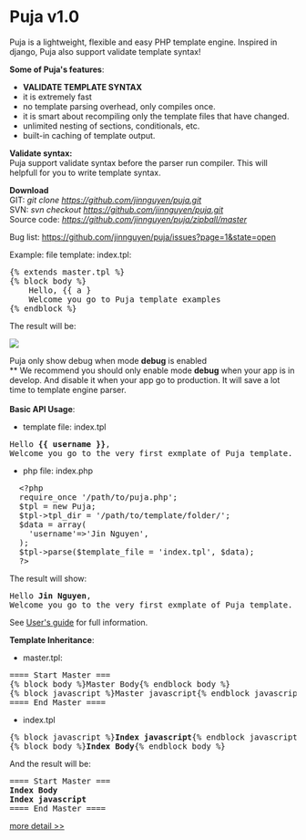 Puja v1.0
====

Puja is a lightweight, flexible and easy PHP  template engine. Inspired in django, Puja also support validate template syntax!

<strong>Some of Puja's features</strong>:
* <strong>VALIDATE TEMPLATE SYNTAX</strong>
* it is extremely fast
* no template parsing overhead, only compiles once.
* it is smart about recompiling only the template files that have changed.
* unlimited nesting of sections, conditionals, etc.
* built-in caching of template output.

<strong>Validate syntax:</strong><br />
Puja support validate syntax before the parser run compiler. This will helpfull for you to write template syntax.

<strong>Download</strong><br />
GIT: <i>git clone https://github.com/jinnguyen/puja.git</i><br />
SVN: <i>svn checkout https://github.com/jinnguyen/puja.git</i><br />
Source code: <i>https://github.com/jinnguyen/puja/zipball/master</i>

Bug list:
https://github.com/jinnguyen/puja/issues?page=1&state=open


Example:
file template: index.tpl:
<pre>{% extends master.tpl %}
{% block body %}
	Hello, {{ a }
	Welcome you go to Puja template examples
{% endblock %}</pre>

The result will be:
<pre>
<img src="https://raw.github.com/jinnguyen/puja/master/docs/images/Template-syntax-error.png" /></pre>

Puja only show debug when mode <strong>debug</strong> is enabled<br />
**  We recommend you should only enable mode <strong>debug</strong>  when your app is in develop. And disable it when your app go to production. It will save a lot time to template engine parser.
<br /><br />
<strong>Basic API Usage</strong>:<br />
- template file: index.tpl
<pre>Hello <strong>{{ username }}</strong>,
Welcome you go to the very first exmplate of Puja template.</pre>

- php file: index.php
<pre>
  &lt;?php
  require_once '/path/to/puja.php';
  $tpl = new Puja;
  $tpl->tpl_dir = '/path/to/template/folder/';
  $data = array(
  	'username'=>'Jin Nguyen',
  );
  $tpl->parse($template_file = 'index.tpl', $data);
  ?&gt;
</pre>

The result will show:
<pre>
Hello <strong>Jin Nguyen</strong>,
Welcome you go to the very first exmplate of Puja template.</pre>

See <a href="https://github.com/jinnguyen/puja/tree/master/docs/user-guide.md">User's guide</a> for full information.<br />

<strong>Template Inheritance</strong>:<br />
- master.tpl:
<pre>==== Start Master ===
{% block body %}Master Body{% endblock body %}
{% block javascript %}Master javascript{% endblock javascript %}
==== End Master ====</pre>

- index.tpl
<pre>
{% block javascript %}<strong>Index javascript</strong>{% endblock javascript %}
{% block body %}<strong>Index Body</strong>{% endblock body %}</pre>

And the result will be:

<pre>==== Start Master ===
<strong>Index Body</strong>
<strong>Index javascript</strong>
==== End Master ====</pre>
<a href="https://github.com/jinnguyen/puja/tree/master/docs">more detail &gt;&gt; </a>





